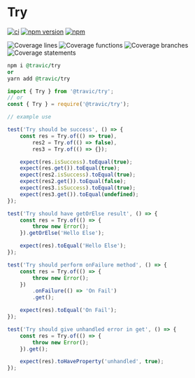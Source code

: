 # Try

[![ci](https://github.com/Travis-Carlton/npm-travic-try/actions/workflows/ci.yml/badge.svg)](https://github.com/Travis-Carlton/npm-travic-try/actions/workflows/ci.yml)
[![npm version](https://badge.fury.io/js/@travic%2Ftry.svg)](https://badge.fury.io/js/@travic%2Ftry)
[![npm](https://img.shields.io/npm/dw/@travic%2Ftry.svg)](https://www.npmjs.com/package/@travic%2Ftry)

![Coverage lines](https://img.shields.io/badge/Coverage:lines-100-blue.svg)
![Coverage functions](https://img.shields.io/badge/Coverage:functions-100-blue.svg)
![Coverage branches](https://img.shields.io/badge/Coverage:branches-100-blue.svg)
![Coverage statements](https://img.shields.io/badge/Coverage:statements-100-blue.svg)

```ruby
npm i @travic/try
or
yarn add @travic/try
```

```typescript
import { Try } from '@travic/try';
// or
const { Try } = require('@travic/try');

// example use

test('Try should be success', () => {
	const res = Try.of(() => true),
		res2 = Try.of(() => false),
		res3 = Try.of(() => {});

	expect(res.isSuccess).toEqual(true);
	expect(res.get()).toEqual(true);
	expect(res2.isSuccess).toEqual(true);
	expect(res2.get()).toEqual(false);
	expect(res3.isSuccess).toEqual(true);
	expect(res3.get()).toEqual(undefined);
});

test('Try should have getOrElse result', () => {
	const res = Try.of(() => {
		throw new Error();
	}).getOrElse('Hello Else');

	expect(res).toEqual('Hello Else');
});

test('Try should perform onFailure method', () => {
	const res = Try.of(() => {
		throw new Error();
	})
		.onFailure(() => 'On Fail')
		.get();

	expect(res).toEqual('On Fail');
});

test('Try should give unhandled error in get', () => {
	const res = Try.of(() => {
		throw new Error();
	}).get();

	expect(res).toHaveProperty('unhandled', true);
});
```
